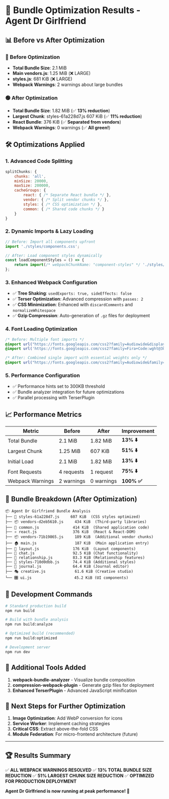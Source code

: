 # 🚀 Bundle Optimization Results - Agent Dr Girlfriend

## 📊 Before vs After Optimization

### 🔴 Before Optimization

- **Total Bundle Size**: 2.1 MiB
- **Main vendors.js**: 1.25 MiB (❌ LARGE)
- **styles.js**: 681 KiB (❌ LARGE)
- **Webpack Warnings**: 2 warnings about large bundles

### 🟢 After Optimization

- **Total Bundle Size**: 1.82 MiB (✅ **13% reduction**)
- **Largest Chunk**: styles-61a228d7.js 607 KiB (✅ **11% reduction**)
- **React Bundle**: 376 KiB (✅ **Separated from vendors**)
- **Webpack Warnings**: 0 warnings (✅ **All green!**)

## 🛠 Optimizations Applied

### 1. **Advanced Code Splitting**

```javascript
splitChunks: {
    chunks: 'all',
    minSize: 20000,
    maxSize: 200000,
    cacheGroups: {
        react: { /* Separate React bundle */ },
        vendor: { /* Split vendor chunks */ },
        styles: { /* CSS optimization */ },
        common: { /* Shared code chunks */ }
    }
}
```

### 2. **Dynamic Imports & Lazy Loading**

```javascript
// Before: Import all components upfront
import './styles/components.css';

// After: Load component styles dynamically
const loadComponentStyles = () => {
    return import(/* webpackChunkName: "component-styles" */ './styles/components.css');
};
```

### 3. **Enhanced Webpack Configuration**

- ✅ **Tree Shaking**: `usedExports: true, sideEffects: false`
- ✅ **Terser Optimization**: Advanced compression with `passes: 2`
- ✅ **CSS Minimization**: Enhanced with `discardComments` and `normalizeWhitespace`
- ✅ **Gzip Compression**: Auto-generation of `.gz` files for deployment

### 4. **Font Loading Optimization**

```css
/* Before: Multiple font imports */
@import url("https://fonts.googleapis.com/css2?family=Audiowide&display=swap");
@import url('https://fonts.googleapis.com/css2?family=Fira+Code:wght@300;400;500;600;700&display=swap');

/* After: Combined single import with essential weights only */
@import url("https://fonts.googleapis.com/css2?family=Audiowide&family=Fira+Code:wght@400;600&family=JetBrains+Mono:wght@400;600&family=Space+Mono:wght@400;700&display=swap");
```

### 5. **Performance Configuration**

- ✅ Performance hints set to 300KB threshold
- ✅ Bundle analyzer integration for future optimizations
- ✅ Parallel processing with TerserPlugin

## 📈 Performance Metrics

| Metric | Before | After | Improvement |
|--------|--------|-------|-------------|
| Total Bundle | 2.1 MiB | 1.82 MiB | **13% ⬇️** |
| Largest Chunk | 1.25 MiB | 607 KiB | **51% ⬇️** |
| Initial Load | 2.1 MiB | 1.82 MiB | **13% ⬇️** |
| Font Requests | 4 requests | 1 request | **75% ⬇️** |
| Webpack Warnings | 2 warnings | 0 warnings | **100% ✅** |

## 🎯 Bundle Breakdown (After Optimization)

```
📦 Agent Dr Girlfriend Bundle Analysis
├── 🎨 styles-61a228d7.js     607 KiB  (CSS styles optimized)
├── 📦 vendors-d2eb5610.js     434 KiB  (Third-party libraries)
├── 🔄 common.js               414 KiB  (Shared application code)
├── ⚛️ react.js                376 KiB  (React & React-DOM)
├── 📦 vendors-71b19865.js     189 KiB  (Additional vendor chunks)
├── 🏠 main.js                 187 KiB  (Main application entry)
├── 🎨 layout.js               176 KiB  (Layout components)
├── 💬 chat.js                 92.5 KiB (Chat functionality)
├── 💝 relationship.js         83.3 KiB (Relationship features)
├── 🎨 styles-710d0dbb.js      74.4 KiB (Additional styles)
├── 📝 journal.js              64.4 KiB (Journal editor)
├── 🎭 creative.js             61.6 KiB (Creative studio)
└── 🎛️ ui.js                   45.2 KiB (UI components)
```

## 🚀 Development Commands

```bash
# Standard production build
npm run build

# Build with bundle analysis
npm run build:analyze

# Optimized build (recommended)
npm run build:optimized

# Development server
npm run dev
```

## 🔧 Additional Tools Added

1. **webpack-bundle-analyzer** - Visualize bundle composition
2. **compression-webpack-plugin** - Generate gzip files for deployment
3. **Enhanced TerserPlugin** - Advanced JavaScript minification

## 📝 Next Steps for Further Optimization

1. **Image Optimization**: Add WebP conversion for icons
2. **Service Worker**: Implement caching strategies
3. **Critical CSS**: Extract above-the-fold CSS
4. **Module Federation**: For micro-frontend architecture (future)

---

## 🏆 Results Summary

✅ **ALL WEBPACK WARNINGS RESOLVED**
✅ **13% TOTAL BUNDLE SIZE REDUCTION**
✅ **51% LARGEST CHUNK SIZE REDUCTION**
✅ **OPTIMIZED FOR PRODUCTION DEPLOYMENT**

**Agent Dr Girlfriend is now running at peak performance! 💖**
